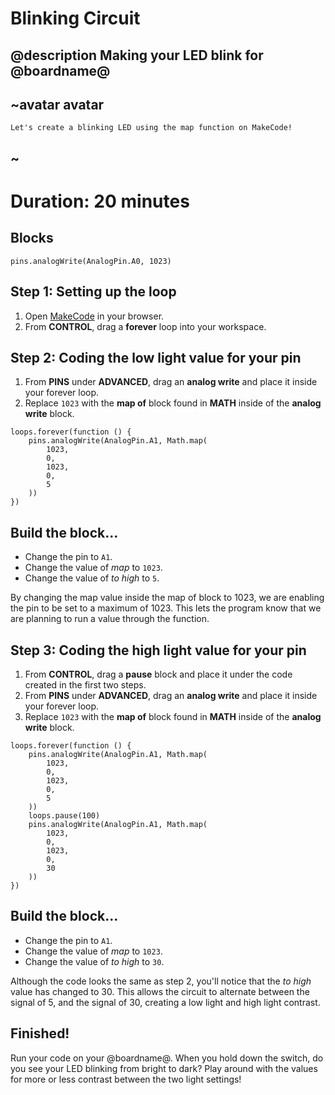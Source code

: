 # Blinking Circuit
## @description Making your LED blink for @boardname@ 

## ~avatar avatar 
    Let's create a blinking LED using the map function on MakeCode! 
## ~ 

# Duration: 20 minutes

## Blocks 

```cards 
pins.analogWrite(AnalogPin.A0, 1023)
```

## Step 1: Setting up the loop 

1. Open [MakeCode](@homeurl@) in your browser. 
2. From **CONTROL**, drag a **forever** loop into your workspace. 

## Step 2: Coding the low light value for your pin 

1. From **PINS** under **ADVANCED**, drag an **analog write** and place it inside your forever loop. 
2. Replace ``1023`` with the **map of** block found in **MATH** inside of the **analog write** block. 

```block
loops.forever(function () {
    pins.analogWrite(AnalogPin.A1, Math.map(
        1023, 
        0, 
        1023, 
        0, 
        5
    ))
})
```

## Build the block...
* Change the pin to ``A1``. 
* Change the value of *map* to ``1023``.
* Change the value of *to high* to ``5``. 

By changing the map value inside the map of block to 1023, we are enabling the pin to be set to a maximum of 1023. This lets the program know that we are planning to run a value through the function. 

## Step 3: Coding the high light value for your pin 

1. From **CONTROL**, drag a **pause** block and place it under the code created in the first two steps. 
2. From **PINS** under **ADVANCED**, drag an **analog write** and place it inside your forever loop. 
3. Replace ``1023`` with the **map of** block found in **MATH** inside of the **analog write** block. 

```block
loops.forever(function () {
    pins.analogWrite(AnalogPin.A1, Math.map(
        1023, 
        0, 
        1023, 
        0, 
        5
    ))
    loops.pause(100)
    pins.analogWrite(AnalogPin.A1, Math.map(
        1023, 
        0, 
        1023, 
        0, 
        30
    ))
})
```

## Build the block...
* Change the pin to ``A1``. 
* Change the value of *map* to ``1023``.
* Change the value of *to high* to ``30``. 

Although the code looks the same as step 2, you'll notice that the *to high* value has changed to 30. This allows the circuit to alternate between the signal of 5, and the signal of 30, creating a low light and high light contrast.

## Finished! 

Run your code on your @boardname@. When you hold down the switch, do you see your LED blinking from bright to dark? Play around with the values for more or less contrast between the two light settings!  

